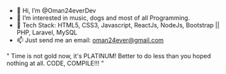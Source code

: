 - 👋 Hi, I’m @Oman24everDev
- 👀 I’m interested in music, dogs and most of all Programming.
- 🌱 Tech Stack: HTML5, CSS3, Javascript, ReactJs, NodeJs, Bootstrap || PHP, Laravel, MySQL
- 📫 Just send me an email:  oman24ever@gmail.com

" Time is not gold now, it's PLATINUM! Better to do less than you hoped nothing at all. CODE, COMPILE!!! "
